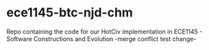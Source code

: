 # ece1145-btc-njd-chm
Repo containing the code for our HotCiv implementation in ECE1145 - Software Constructions and Evolution
-merge conflict test change-
